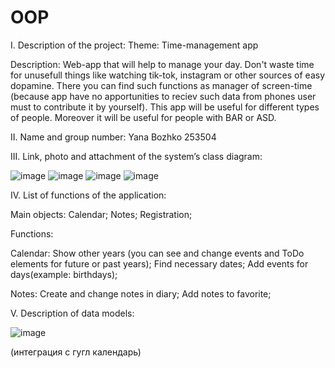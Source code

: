 # OOP

I. Description of the project:
Theme:
Time-management app

Description:
Web-app that will help to manage your day. Don't waste time for unusefull things like watching tik-tok, instagram or other sources of easy dopamine. 
There you can find such functions as manager of screen-time (because app have no apportunities to reciev such data from phones user must to contribute it by yourself). 
This app will be useful for different types of people. Moreover it will be useful for people with BAR or ASD.

II. Name and group number: 
Yana Bozhko
253504

III. Link, photo and attachment of the system’s class diagram:

![image](https://github.com/YanaBoz/OOP/assets/125998496/f230d423-075b-4017-9418-a943af2d3957)
![image](https://github.com/YanaBoz/OOP/assets/125998496/c6b18654-5f2f-40bf-9483-d59f3c66b89c)
![image](https://github.com/YanaBoz/OOP/assets/125998496/f4371d50-6d4c-4d64-b3e1-0e13930ee5a8)
![image](https://github.com/YanaBoz/OOP/assets/125998496/40c94a40-0a9b-4d59-a4ed-559a380512d4)



IV. List of functions of the application:

Main objects:
 Calendar;
 Notes;
 Registration;
 
Functions:
  
 Calendar:
  Show other years (you can see and change events and ToDo elements for future or past years);
  Find necessary dates;
  Add events for days(example: birthdays);
  
 Notes:
  Create and change notes in diary;
  Add notes to favorite;

V. Description of data models:

![image](https://github.com/YanaBoz/OOP/assets/125998496/ac438a8e-f5e5-421b-827f-4729dfa19137)



(интеграция с гугл календарь)
